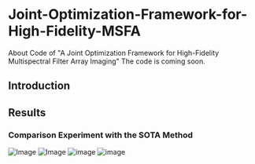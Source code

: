 # Joint-Optimization-Framework-for-High-Fidelity-MSFA
About Code of  "A  Joint Optimization Framework for High-Fidelity Multispectral Filter Array Imaging" The code is coming soon. 
## Introduction

## Results
### Comparison Experiment with the SOTA Method
![Image](https://github.com/user-attachments/assets/07a9db06-f155-4ac6-af31-a63bedc43817)
![Image](https://github.com/user-attachments/assets/62a98637-d3d8-48bc-9131-a6716ee9ebdc)
![image](https://github.com/user-attachments/assets/e8c51669-c013-487b-a289-c17bc6fcd7d9)
![image](https://github.com/user-attachments/assets/a2c2c68b-817f-4d1a-9898-2b4851b831c7)



